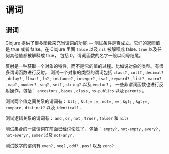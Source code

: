 # 谓词

## 谓词

Clojure 提供了很多函数来充当谓词的功能 — 测试条件是否成立。它们的返回值是 true 或者 false。在 Clojure 里面 `false` 以及 `nil` 被解释成 false. `true` 以及任何其他值都被解释成 true， 包括 0。谓词函数的名字一般以问号结尾。

反射是一种获取一个对象的特性，而不是它的值的过程。比如说对象的类型。有很多谓词函数进行反射。 测试一个对象的类型的谓词包括 `class?` , `coll?` , `decimal?` , `delay?` , `float?` , `fn?` , `instance?` , `integer?` , `isa?` , `keyword?` , `list?` , `macro?` , `map?` , `number?` , `seq?` , `set?` , `string?` 以及 `vector?` 。 一些非谓词函数也进行反射操作，包括： `ancestors` , `bases` , `class` , `ns-publics` 以及 `parents` 。

测试两个值之间关系的谓词有： `&lt;` , `&lt;=` , `=` , `not=` , `==` , `&gt;` , `&gt;=` , `compare` , `distinct?` 以及 `identical?` .

测试逻辑关系的谓词有： `and` , `or` , `not` , `true?` , `false?` 和 `nil?`

测试集合的一些谓词在前面已经讨论过了，包括： `empty?` , `not-empty` , `every?` , `not-every?` , `some?` 以及 `not-any?` .

测试数字的谓词有 `even?` , `neg?` , `odd?` , `pos?` 以及 `zero?` .